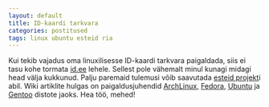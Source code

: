 ```yaml
---
layout: default
title: ID-kaardi tarkvara
categories: postitused
tags: linux ubuntu esteid ria
---
```

Kui tekib vajadus oma linuxilisesse ID-kaardi tarkvara paigaldada, siis ei tasu kohe tormata [id.ee](#halb_idee) lehele. Sellest pole vähemalt minul kunagi midagi head välja kukkunud. Palju paremaid tulemusi võib saavutada [esteid projekt](https://code.google.com/p/esteid/)i abil. Wiki artiklite hulgas on paigaldusjuhendid [ArchLinux](https://code.google.com/p/esteid/wiki/ArchLinux), [Fedora](https://code.google.com/p/esteid/wiki/Fedora	), [Ubuntu](https://code.google.com/p/esteid/wiki/Ubuntu) ja [Gentoo](https://code.google.com/p/esteid/wiki/Gentoo) distote jaoks. Hea töö, mehed!
